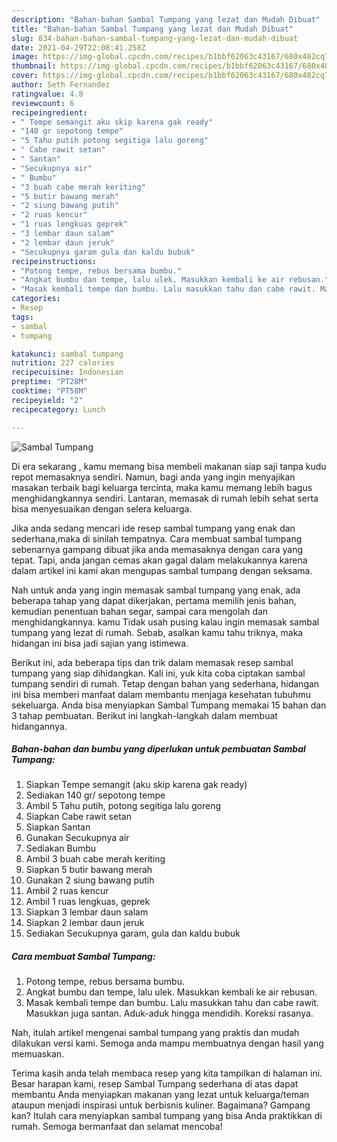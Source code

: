 ```yaml
---
description: "Bahan-bahan Sambal Tumpang yang lezat dan Mudah Dibuat"
title: "Bahan-bahan Sambal Tumpang yang lezat dan Mudah Dibuat"
slug: 834-bahan-bahan-sambal-tumpang-yang-lezat-dan-mudah-dibuat
date: 2021-04-29T22:08:41.258Z
image: https://img-global.cpcdn.com/recipes/b1bbf62063c43167/680x482cq70/sambal-tumpang-foto-resep-utama.jpg
thumbnail: https://img-global.cpcdn.com/recipes/b1bbf62063c43167/680x482cq70/sambal-tumpang-foto-resep-utama.jpg
cover: https://img-global.cpcdn.com/recipes/b1bbf62063c43167/680x482cq70/sambal-tumpang-foto-resep-utama.jpg
author: Seth Fernandez
ratingvalue: 4.8
reviewcount: 6
recipeingredient:
- " Tempe semangit aku skip karena gak ready"
- "140 gr sepotong tempe"
- "5 Tahu putih potong segitiga lalu goreng"
- " Cabe rawit setan"
- " Santan"
- "Secukupnya air"
- " Bumbu"
- "3 buah cabe merah keriting"
- "5 butir bawang merah"
- "2 siung bawang putih"
- "2 ruas kencur"
- "1 ruas lengkuas geprek"
- "3 lembar daun salam"
- "2 lembar daun jeruk"
- "Secukupnya garam gula dan kaldu bubuk"
recipeinstructions:
- "Potong tempe, rebus bersama bumbu."
- "Angkat bumbu dan tempe, lalu ulek. Masukkan kembali ke air rebusan."
- "Masak kembali tempe dan bumbu. Lalu masukkan tahu dan cabe rawit. Masukkan juga santan. Aduk-aduk hingga mendidih. Koreksi rasanya."
categories:
- Resep
tags:
- sambal
- tumpang

katakunci: sambal tumpang 
nutrition: 227 calories
recipecuisine: Indonesian
preptime: "PT28M"
cooktime: "PT58M"
recipeyield: "2"
recipecategory: Lunch

---
```



![Sambal Tumpang](https://img-global.cpcdn.com/recipes/b1bbf62063c43167/680x482cq70/sambal-tumpang-foto-resep-utama.jpg)

Di era  sekarang , kamu memang bisa membeli makanan siap saji tanpa kudu repot memasaknya sendiri. Namun, bagi anda yang ingin menyajikan masakan terbaik bagi keluarga tercinta, maka kamu memang lebih bagus menghidangkannya sendiri. Lantaran, memasak di rumah lebih sehat serta bisa menyesuaikan dengan selera keluarga.

Jika anda sedang mencari ide resep sambal tumpang yang enak dan sederhana,maka di sinilah tempatnya. Cara membuat sambal tumpang  sebenarnya gampang dibuat jika anda memasaknya dengan cara yang tepat. Tapi, anda jangan cemas akan gagal dalam melakukannya 
karena dalam artikel ini kami akan mengupas sambal tumpang dengan seksama.  



Nah untuk anda yang ingin memasak sambal tumpang yang enak, ada beberapa tahap yang dapat dikerjakan, pertama memilih jenis bahan, kemudian penentuan bahan segar, sampai cara mengolah dan menghidangkannya. kamu Tidak usah pusing kalau ingin memasak sambal tumpang yang lezat di rumah. Sebab, asalkan kamu  tahu triknya, maka hidangan ini bisa jadi sajian yang istimewa.

Berikut ini, ada beberapa tips dan trik dalam memasak resep sambal tumpang yang siap dihidangkan. Kali ini, yuk kita coba ciptakan sambal tumpang sendiri di rumah. Tetap dengan bahan yang sederhana, hidangan ini bisa memberi manfaat dalam membantu menjaga kesehatan tubuhmu sekeluarga. Anda bisa menyiapkan Sambal Tumpang memakai 15 bahan dan 3 tahap pembuatan. Berikut ini langkah-langkah dalam membuat hidangannya.

<!--inarticleads1-->

##### Bahan-bahan dan bumbu yang diperlukan untuk pembuatan Sambal Tumpang:

1. Siapkan  Tempe semangit (aku skip karena gak ready)
1. Sediakan 140 gr/ sepotong tempe
1. Ambil 5 Tahu putih, potong segitiga lalu goreng
1. Siapkan  Cabe rawit setan
1. Siapkan  Santan
1. Gunakan Secukupnya air
1. Sediakan  Bumbu
1. Ambil 3 buah cabe merah keriting
1. Siapkan 5 butir bawang merah
1. Gunakan 2 siung bawang putih
1. Ambil 2 ruas kencur
1. Ambil 1 ruas lengkuas, geprek
1. Siapkan 3 lembar daun salam
1. Siapkan 2 lembar daun jeruk
1. Sediakan Secukupnya garam, gula dan kaldu bubuk




<!--inarticleads2-->

##### Cara membuat Sambal Tumpang:

1. Potong tempe, rebus bersama bumbu.
1. Angkat bumbu dan tempe, lalu ulek. Masukkan kembali ke air rebusan.
1. Masak kembali tempe dan bumbu. Lalu masukkan tahu dan cabe rawit. Masukkan juga santan. Aduk-aduk hingga mendidih. Koreksi rasanya.




Nah, itulah artikel mengenai  sambal tumpang  yang praktis dan mudah dilakukan versi kami. Semoga anda mampu membuatnya dengan hasil yang memuaskan. 

Terima kasih anda telah membaca resep yang kita tampilkan di halaman ini. Besar harapan kami, resep  Sambal Tumpang sederhana di atas dapat membantu Anda menyiapkan makanan yang lezat untuk keluarga/teman ataupun menjadi inspirasi untuk berbisnis kuliner. Bagaimana? Gampang kan? Itulah cara menyiapkan sambal tumpang yang bisa Anda praktikkan di rumah. Semoga bermanfaat dan selamat mencoba!

